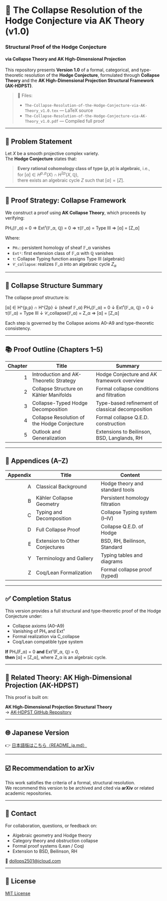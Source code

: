 # 📘 The Collapse Resolution of the Hodge Conjecture via AK Theory (v1.0)

### Structural Proof of the Hodge Conjecture  
#### via Collapse Theory and AK High-Dimensional Projection

This repository presents **Version 1.0** of a formal, categorical, and type-theoretic resolution of the **Hodge Conjecture**, formulated through **Collapse Theory** and the **AK High-Dimensional Projection Structural Framework (AK-HDPST)**.

> 📄 Files:  
> - `The-Collapse-Resolution-of-the-Hodge-Conjecture-via-AK-Theory_v1.0.tex` — LaTeX source  
> - `The-Collapse-Resolution-of-the-Hodge-Conjecture-via-AK-Theory_v1.0.pdf` — Compiled full proof  

---

## 🎯 Problem Statement

Let $X$ be a smooth projective complex variety.  
The **Hodge Conjecture** states that:

> **Every rational cohomology class of type $(p,p)$ is algebraic**, i.e.,  
> for $[\alpha] \in H^{p,p}(X) \cap H^{2p}(X, \mathbb{Q})$,  
> there exists an algebraic cycle $Z$ such that $[\alpha] = [Z]$.

---

## 🧠 Proof Strategy: Collapse Framework

We construct a proof using **AK Collapse Theory**, which proceeds by verifying:

PH₁(𝔽_α) = 0 ⇒ Ext¹(𝔽_α, ℚ) = 0 ⇒ τ(𝔽_α) = Type III ⇒ [α] = [Z_α]


Where:

- `PH₁`: persistent homology of sheaf 𝔽_α vanishes  
- `Ext¹`: first extension class of 𝔽_α with ℚ vanishes  
- `τ`: Collapse Typing function assigns Type III (algebraic)  
- `𝒞_collapse`: realizes 𝔽_α into an algebraic cycle $Z_α$

---

## 🔧 Collapse Structure Summary

The collapse proof structure is:

[α] ∈ H^{p,p} ∩ H^{2p}
↓ (sheaf 𝔽_α)
PH₁(𝔽_α) = 0
↓
Ext¹(𝔽_α, ℚ) = 0
↓
τ(𝔽_α) = Type III
↓
𝒞_collapse(𝔽_α) = Z_α ⇒ [α] = [Z_α]


Each step is governed by the Collapse axioms A0–A9 and type-theoretic consistency.

---

## 📚 Proof Outline (Chapters 1–5)

| Chapter | Title | Summary |
|--------:|-------|---------|
| 1 | Introduction and AK-Theoretic Strategy | Hodge Conjecture and AK framework overview |
| 2 | Collapse Structure on Kähler Manifolds | Formal collapse conditions and filtration |
| 3 | Collapse-Typed Hodge Decomposition | Type-based refinement of classical decomposition |
| 4 | Collapse Resolution of the Hodge Conjecture | Formal collapse Q.E.D. construction |
| 5 | Outlook and Generalization | Extensions to Beilinson, BSD, Langlands, RH |

---

## 📑 Appendices (A–Z)

| Appendix | Title | Content |
|---------:|-------|---------|
| A | Classical Background | Hodge theory and standard tools |
| B | Kähler Collapse Geometry | Persistent homology filtration |
| C | Typing and Decomposition | Collapse Typing system (I–IV) |
| D | Full Collapse Proof | Collapse Q.E.D. of Hodge |
| E | Extension to Other Conjectures | BSD, RH, Beilinson, Standard |
| Y | Terminology and Gallery | Typing tables and diagrams |
| Z | Coq/Lean Formalization | Formal collapse proof (typed) |

---

## ✅ Completion Status

This version provides a full structural and type-theoretic proof of the Hodge Conjecture under:

- Collapse axioms (A0–A9)  
- Vanishing of PH₁ and Ext¹  
- Formal realization via C_collapse  
- Coq/Lean compatible type system

**If** PH₁(F_α) = 0 **and** Ext¹(F_α, ℚ) = 0,  
**then** [α] = [Z_α], where Z_α is an algebraic cycle.

---

## 🧩 Related Theory: AK High-Dimensional Projection (AK-HDPST)

This proof is built on:

**AK High-Dimensional Projection Structural Theory**  
→ [AK-HDPST GitHub Repository](https://github.com/Kobayashi2501/AK-High-Dimensional-Projection-Structural-Theory)

---

## 🌐 Japanese Version

👉 [日本語版はこちら（README_ja.md）](https://github.com/Kobayashi2501/collapse-hodge-ak-theory/blob/main/README_jp.md)

---

## ☑️ Recommendation to arXiv

This work satisfies the criteria of a formal, structural resolution.  
We recommend this version to be archived and cited via **arXiv** or related academic repositories.

---

## 📩 Contact

For collaboration, questions, or feedback on:

- Algebraic geometry and Hodge theory  
- Category theory and obstruction collapse  
- Formal proof systems (Lean / Coq)  
- Extension to BSD, Beilinson, RH  

📧 [dollops2501@icloud.com](mailto:dollops2501@icloud.com)

---

## 📘 License

[MIT License](https://opensource.org/licenses/MIT)
